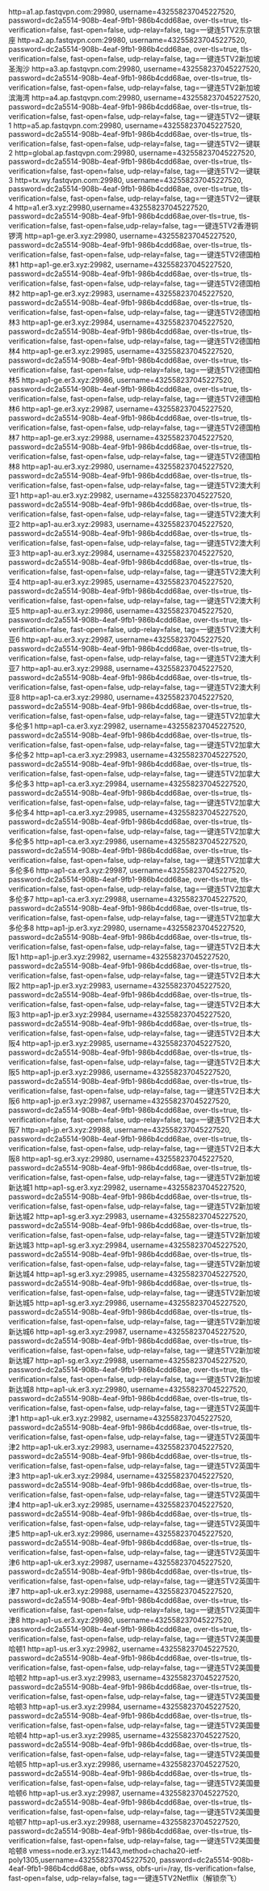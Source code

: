 http=a1.ap.fastqvpn.com:29980, username=432558237045227520, password=dc2a5514-908b-4eaf-9fb1-986b4cdd68ae, over-tls=true, tls-verification=false, fast-open=false, udp-relay=false, tag=一键连5TV2东京银座
http=a2.ap.fastqvpn.com:29980, username=432558237045227520, password=dc2a5514-908b-4eaf-9fb1-986b4cdd68ae, over-tls=true, tls-verification=false, fast-open=false, udp-relay=false, tag=一键连5TV2新加坡圣淘沙
http=a3.ap.fastqvpn.com:29980, username=432558237045227520, password=dc2a5514-908b-4eaf-9fb1-986b4cdd68ae, over-tls=true, tls-verification=false, fast-open=false, udp-relay=false, tag=一键连5TV2新加坡滨海湾
http=a4.ap.fastqvpn.com:29980, username=432558237045227520, password=dc2a5514-908b-4eaf-9fb1-986b4cdd68ae, over-tls=true, tls-verification=false, fast-open=false, udp-relay=false, tag=一键连5TV2一键联1
http=a5.ap.fastqvpn.com:29980, username=432558237045227520, password=dc2a5514-908b-4eaf-9fb1-986b4cdd68ae, over-tls=true, tls-verification=false, fast-open=false, udp-relay=false, tag=一键连5TV2一键联2
http=global.ap.fastqvpn.com:29980, username=432558237045227520, password=dc2a5514-908b-4eaf-9fb1-986b4cdd68ae, over-tls=true, tls-verification=false, fast-open=false, udp-relay=false, tag=一键连5TV2一键联3
http=tx.wy.fastqvpn.com:29980, username=432558237045227520, password=dc2a5514-908b-4eaf-9fb1-986b4cdd68ae, over-tls=true, tls-verification=false, fast-open=false, udp-relay=false, tag=一键连5TV2一键联4
http=a1.er3.xyz:29980,username=432558237045227520, password=dc2a5514-908b-4eaf-9fb1-986b4cdd68ae,over-tls=true, tls-verification=false, fast-open=false,udp-relay=false, tag=一键连5TV2香港铜锣湾
http=ap1-ge.er3.xyz:29980, username=432558237045227520, password=dc2a5514-908b-4eaf-9fb1-986b4cdd68ae, over-tls=true, tls-verification=false, fast-open=false, udp-relay=false, tag=一键连5TV2德国柏林1
http=ap1-ge.er3.xyz:29982, username=432558237045227520, password=dc2a5514-908b-4eaf-9fb1-986b4cdd68ae, over-tls=true, tls-verification=false, fast-open=false, udp-relay=false, tag=一键连5TV2德国柏林2
http=ap1-ge.er3.xyz:29983, username=432558237045227520, password=dc2a5514-908b-4eaf-9fb1-986b4cdd68ae, over-tls=true, tls-verification=false, fast-open=false, udp-relay=false, tag=一键连5TV2德国柏林3
http=ap1-ge.er3.xyz:29984, username=432558237045227520, password=dc2a5514-908b-4eaf-9fb1-986b4cdd68ae, over-tls=true, tls-verification=false, fast-open=false, udp-relay=false, tag=一键连5TV2德国柏林4
http=ap1-ge.er3.xyz:29985, username=432558237045227520, password=dc2a5514-908b-4eaf-9fb1-986b4cdd68ae, over-tls=true, tls-verification=false, fast-open=false, udp-relay=false, tag=一键连5TV2德国柏林5
http=ap1-ge.er3.xyz:29986, username=432558237045227520, password=dc2a5514-908b-4eaf-9fb1-986b4cdd68ae, over-tls=true, tls-verification=false, fast-open=false, udp-relay=false, tag=一键连5TV2德国柏林6
http=ap1-ge.er3.xyz:29987, username=432558237045227520, password=dc2a5514-908b-4eaf-9fb1-986b4cdd68ae, over-tls=true, tls-verification=false, fast-open=false, udp-relay=false, tag=一键连5TV2德国柏林7
http=ap1-ge.er3.xyz:29988, username=432558237045227520, password=dc2a5514-908b-4eaf-9fb1-986b4cdd68ae, over-tls=true, tls-verification=false, fast-open=false, udp-relay=false, tag=一键连5TV2德国柏林8
http=ap1-au.er3.xyz:29980, username=432558237045227520, password=dc2a5514-908b-4eaf-9fb1-986b4cdd68ae, over-tls=true, tls-verification=false, fast-open=false, udp-relay=false, tag=一键连5TV2澳大利亚1
http=ap1-au.er3.xyz:29982, username=432558237045227520, password=dc2a5514-908b-4eaf-9fb1-986b4cdd68ae, over-tls=true, tls-verification=false, fast-open=false, udp-relay=false, tag=一键连5TV2澳大利亚2
http=ap1-au.er3.xyz:29983, username=432558237045227520, password=dc2a5514-908b-4eaf-9fb1-986b4cdd68ae, over-tls=true, tls-verification=false, fast-open=false, udp-relay=false, tag=一键连5TV2澳大利亚3
http=ap1-au.er3.xyz:29984, username=432558237045227520, password=dc2a5514-908b-4eaf-9fb1-986b4cdd68ae, over-tls=true, tls-verification=false, fast-open=false, udp-relay=false, tag=一键连5TV2澳大利亚4
http=ap1-au.er3.xyz:29985, username=432558237045227520, password=dc2a5514-908b-4eaf-9fb1-986b4cdd68ae, over-tls=true, tls-verification=false, fast-open=false, udp-relay=false, tag=一键连5TV2澳大利亚5
http=ap1-au.er3.xyz:29986, username=432558237045227520, password=dc2a5514-908b-4eaf-9fb1-986b4cdd68ae, over-tls=true, tls-verification=false, fast-open=false, udp-relay=false, tag=一键连5TV2澳大利亚6
http=ap1-au.er3.xyz:29987, username=432558237045227520, password=dc2a5514-908b-4eaf-9fb1-986b4cdd68ae, over-tls=true, tls-verification=false, fast-open=false, udp-relay=false, tag=一键连5TV2澳大利亚7
http=ap1-au.er3.xyz:29988, username=432558237045227520, password=dc2a5514-908b-4eaf-9fb1-986b4cdd68ae, over-tls=true, tls-verification=false, fast-open=false, udp-relay=false, tag=一键连5TV2澳大利亚8
http=ap1-ca.er3.xyz:29980, username=432558237045227520, password=dc2a5514-908b-4eaf-9fb1-986b4cdd68ae, over-tls=true, tls-verification=false, fast-open=false, udp-relay=false, tag=一键连5TV2加拿大多伦多1
http=ap1-ca.er3.xyz:29982, username=432558237045227520, password=dc2a5514-908b-4eaf-9fb1-986b4cdd68ae, over-tls=true, tls-verification=false, fast-open=false, udp-relay=false, tag=一键连5TV2加拿大多伦多2
http=ap1-ca.er3.xyz:29983, username=432558237045227520, password=dc2a5514-908b-4eaf-9fb1-986b4cdd68ae, over-tls=true, tls-verification=false, fast-open=false, udp-relay=false, tag=一键连5TV2加拿大多伦多3
http=ap1-ca.er3.xyz:29984, username=432558237045227520, password=dc2a5514-908b-4eaf-9fb1-986b4cdd68ae, over-tls=true, tls-verification=false, fast-open=false, udp-relay=false, tag=一键连5TV2加拿大多伦多4
http=ap1-ca.er3.xyz:29985, username=432558237045227520, password=dc2a5514-908b-4eaf-9fb1-986b4cdd68ae, over-tls=true, tls-verification=false, fast-open=false, udp-relay=false, tag=一键连5TV2加拿大多伦多5
http=ap1-ca.er3.xyz:29986, username=432558237045227520, password=dc2a5514-908b-4eaf-9fb1-986b4cdd68ae, over-tls=true, tls-verification=false, fast-open=false, udp-relay=false, tag=一键连5TV2加拿大多伦多6
http=ap1-ca.er3.xyz:29987, username=432558237045227520, password=dc2a5514-908b-4eaf-9fb1-986b4cdd68ae, over-tls=true, tls-verification=false, fast-open=false, udp-relay=false, tag=一键连5TV2加拿大多伦多7
http=ap1-ca.er3.xyz:29988, username=432558237045227520, password=dc2a5514-908b-4eaf-9fb1-986b4cdd68ae, over-tls=true, tls-verification=false, fast-open=false, udp-relay=false, tag=一键连5TV2加拿大多伦多8
http=ap1-jp.er3.xyz:29980, username=432558237045227520, password=dc2a5514-908b-4eaf-9fb1-986b4cdd68ae, over-tls=true, tls-verification=false, fast-open=false, udp-relay=false, tag=一键连5TV2日本大阪1
http=ap1-jp.er3.xyz:29982, username=432558237045227520, password=dc2a5514-908b-4eaf-9fb1-986b4cdd68ae, over-tls=true, tls-verification=false, fast-open=false, udp-relay=false, tag=一键连5TV2日本大阪2
http=ap1-jp.er3.xyz:29983, username=432558237045227520, password=dc2a5514-908b-4eaf-9fb1-986b4cdd68ae, over-tls=true, tls-verification=false, fast-open=false, udp-relay=false, tag=一键连5TV2日本大阪3
http=ap1-jp.er3.xyz:29984, username=432558237045227520, password=dc2a5514-908b-4eaf-9fb1-986b4cdd68ae, over-tls=true, tls-verification=false, fast-open=false, udp-relay=false, tag=一键连5TV2日本大阪4
http=ap1-jp.er3.xyz:29985, username=432558237045227520, password=dc2a5514-908b-4eaf-9fb1-986b4cdd68ae, over-tls=true, tls-verification=false, fast-open=false, udp-relay=false, tag=一键连5TV2日本大阪5
http=ap1-jp.er3.xyz:29986, username=432558237045227520, password=dc2a5514-908b-4eaf-9fb1-986b4cdd68ae, over-tls=true, tls-verification=false, fast-open=false, udp-relay=false, tag=一键连5TV2日本大阪6
http=ap1-jp.er3.xyz:29987, username=432558237045227520, password=dc2a5514-908b-4eaf-9fb1-986b4cdd68ae, over-tls=true, tls-verification=false, fast-open=false, udp-relay=false, tag=一键连5TV2日本大阪7
http=ap1-jp.er3.xyz:29988, username=432558237045227520, password=dc2a5514-908b-4eaf-9fb1-986b4cdd68ae, over-tls=true, tls-verification=false, fast-open=false, udp-relay=false, tag=一键连5TV2日本大阪8
http=ap1-sg.er3.xyz:29980, username=432558237045227520, password=dc2a5514-908b-4eaf-9fb1-986b4cdd68ae, over-tls=true, tls-verification=false, fast-open=false, udp-relay=false, tag=一键连5TV2新加坡新达城1
http=ap1-sg.er3.xyz:29982, username=432558237045227520, password=dc2a5514-908b-4eaf-9fb1-986b4cdd68ae, over-tls=true, tls-verification=false, fast-open=false, udp-relay=false, tag=一键连5TV2新加坡新达城2
http=ap1-sg.er3.xyz:29983, username=432558237045227520, password=dc2a5514-908b-4eaf-9fb1-986b4cdd68ae, over-tls=true, tls-verification=false, fast-open=false, udp-relay=false, tag=一键连5TV2新加坡新达城3
http=ap1-sg.er3.xyz:29984, username=432558237045227520, password=dc2a5514-908b-4eaf-9fb1-986b4cdd68ae, over-tls=true, tls-verification=false, fast-open=false, udp-relay=false, tag=一键连5TV2新加坡新达城4
http=ap1-sg.er3.xyz:29985, username=432558237045227520, password=dc2a5514-908b-4eaf-9fb1-986b4cdd68ae, over-tls=true, tls-verification=false, fast-open=false, udp-relay=false, tag=一键连5TV2新加坡新达城5
http=ap1-sg.er3.xyz:29986, username=432558237045227520, password=dc2a5514-908b-4eaf-9fb1-986b4cdd68ae, over-tls=true, tls-verification=false, fast-open=false, udp-relay=false, tag=一键连5TV2新加坡新达城6
http=ap1-sg.er3.xyz:29987, username=432558237045227520, password=dc2a5514-908b-4eaf-9fb1-986b4cdd68ae, over-tls=true, tls-verification=false, fast-open=false, udp-relay=false, tag=一键连5TV2新加坡新达城7
http=ap1-sg.er3.xyz:29988, username=432558237045227520, password=dc2a5514-908b-4eaf-9fb1-986b4cdd68ae, over-tls=true, tls-verification=false, fast-open=false, udp-relay=false, tag=一键连5TV2新加坡新达城8
http=ap1-uk.er3.xyz:29980, username=432558237045227520, password=dc2a5514-908b-4eaf-9fb1-986b4cdd68ae, over-tls=true, tls-verification=false, fast-open=false, udp-relay=false, tag=一键连5TV2英国牛津1
http=ap1-uk.er3.xyz:29982, username=432558237045227520, password=dc2a5514-908b-4eaf-9fb1-986b4cdd68ae, over-tls=true, tls-verification=false, fast-open=false, udp-relay=false, tag=一键连5TV2英国牛津2
http=ap1-uk.er3.xyz:29983, username=432558237045227520, password=dc2a5514-908b-4eaf-9fb1-986b4cdd68ae, over-tls=true, tls-verification=false, fast-open=false, udp-relay=false, tag=一键连5TV2英国牛津3
http=ap1-uk.er3.xyz:29984, username=432558237045227520, password=dc2a5514-908b-4eaf-9fb1-986b4cdd68ae, over-tls=true, tls-verification=false, fast-open=false, udp-relay=false, tag=一键连5TV2英国牛津4
http=ap1-uk.er3.xyz:29985, username=432558237045227520, password=dc2a5514-908b-4eaf-9fb1-986b4cdd68ae, over-tls=true, tls-verification=false, fast-open=false, udp-relay=false, tag=一键连5TV2英国牛津5
http=ap1-uk.er3.xyz:29986, username=432558237045227520, password=dc2a5514-908b-4eaf-9fb1-986b4cdd68ae, over-tls=true, tls-verification=false, fast-open=false, udp-relay=false, tag=一键连5TV2英国牛津6
http=ap1-uk.er3.xyz:29987, username=432558237045227520, password=dc2a5514-908b-4eaf-9fb1-986b4cdd68ae, over-tls=true, tls-verification=false, fast-open=false, udp-relay=false, tag=一键连5TV2英国牛津7
http=ap1-uk.er3.xyz:29988, username=432558237045227520, password=dc2a5514-908b-4eaf-9fb1-986b4cdd68ae, over-tls=true, tls-verification=false, fast-open=false, udp-relay=false, tag=一键连5TV2英国牛津8
http=ap1-us.er3.xyz:29980, username=432558237045227520, password=dc2a5514-908b-4eaf-9fb1-986b4cdd68ae, over-tls=true, tls-verification=false, fast-open=false, udp-relay=false, tag=一键连5TV2美国曼哈顿1
http=ap1-us.er3.xyz:29982, username=432558237045227520, password=dc2a5514-908b-4eaf-9fb1-986b4cdd68ae, over-tls=true, tls-verification=false, fast-open=false, udp-relay=false, tag=一键连5TV2美国曼哈顿2
http=ap1-us.er3.xyz:29983, username=432558237045227520, password=dc2a5514-908b-4eaf-9fb1-986b4cdd68ae, over-tls=true, tls-verification=false, fast-open=false, udp-relay=false, tag=一键连5TV2美国曼哈顿3
http=ap1-us.er3.xyz:29984, username=432558237045227520, password=dc2a5514-908b-4eaf-9fb1-986b4cdd68ae, over-tls=true, tls-verification=false, fast-open=false, udp-relay=false, tag=一键连5TV2美国曼哈顿4
http=ap1-us.er3.xyz:29985, username=432558237045227520, password=dc2a5514-908b-4eaf-9fb1-986b4cdd68ae, over-tls=true, tls-verification=false, fast-open=false, udp-relay=false, tag=一键连5TV2美国曼哈顿5
http=ap1-us.er3.xyz:29986, username=432558237045227520, password=dc2a5514-908b-4eaf-9fb1-986b4cdd68ae, over-tls=true, tls-verification=false, fast-open=false, udp-relay=false, tag=一键连5TV2美国曼哈顿6
http=ap1-us.er3.xyz:29987, username=432558237045227520, password=dc2a5514-908b-4eaf-9fb1-986b4cdd68ae, over-tls=true, tls-verification=false, fast-open=false, udp-relay=false, tag=一键连5TV2美国曼哈顿7
http=ap1-us.er3.xyz:29988, username=432558237045227520, password=dc2a5514-908b-4eaf-9fb1-986b4cdd68ae, over-tls=true, tls-verification=false, fast-open=false, udp-relay=false, tag=一键连5TV2美国曼哈顿8
vmess=node.er3.xyz:11443,method=chacha20-ietf-poly1305,username=432558237045227520, password=dc2a5514-908b-4eaf-9fb1-986b4cdd68ae, obfs=wss, obfs-uri=/ray, tls-verification=false, fast-open=false, udp-relay=false, tag=一键连5TV2Netflix（解锁奈飞）


